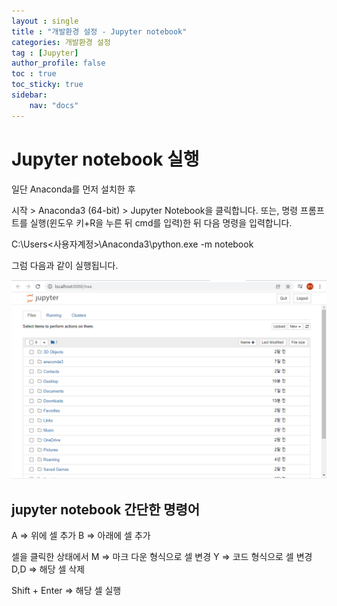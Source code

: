 ```yaml
---
layout : single
title : "개발환경 설정 - Jupyter notebook"
categories: 개발환경 설정
tag : [Jupyter]
author_profile: false
toc : true
toc_sticky: true
sidebar:
    nav: "docs"
---
```


# Jupyter notebook 실행

일단 Anaconda를 먼저 설치한 후

시작 > Anaconda3 (64-bit) > Jupyter Notebook을 클릭합니다. 또는, 명령 프롬프트를 실행(윈도우 키+R을 누른 뒤 cmd를 입력)한 뒤 다음 명령을 입력합니다.

C:\Users\<사용자계정>\Anaconda3\python.exe -m notebook

그럼 다음과 같이 실행됩니다.

![1](/images/jupyter.PNG)


## jupyter notebook 간단한 명령어

A => 위에 셀 추가
B => 아래에 셀 추가

셀을 클릭한 상태에서
M => 마크 다운 형식으로 셀 변경
Y => 코드 형식으로 셀 변경
D,D => 해당 셀 삭제

Shift + Enter => 해당 셀 실행

